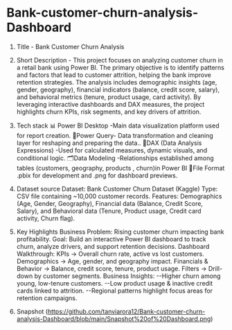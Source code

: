 # Bank-customer-churn-analysis-Dashboard
1. Title - Bank Customer Churn Analysis
2. Short Description -
This project focuses on analyzing customer churn in a retail bank using Power BI. The primary objective is to identify patterns and factors that lead to customer attrition, helping the bank improve retention strategies.
The analysis includes demographic insights (age, gender, geography), financial indicators (balance, credit score, salary), and behavioral metrics (tenure, product usage, card activity). By leveraging interactive dashboards and DAX measures, the project highlights churn KPIs, risk segments, and key drivers of attrition.

3. Tech stack
📊 Power BI Desktop -Main data visualization platform used for report creation.
🔄Power Query- Data transformation and cleaning layer for reshaping and preparing the data..
🧮DAX (Data Analysis Expressions) -Used for calculated measures, dynamic visuals, and conditional logic.
🗂Data Modeling -Relationships established among tables (customers, geography, products , churn)in Power BI
📑File Format .pbix for development and .png for dashboard previews.

4. Dataset source
 Dataset: Bank Customer Churn Dataset (Kaggle)
Type: CSV file containing ~10,000 customer records.
Features: Demographics (Age, Gender, Geography), Financial data (Balance, Credit Score, Salary), and Behavioral data (Tenure, Product usage, Credit card activity, Churn flag).

5. Key Highlights
 Business Problem: Rising customer churn impacting bank profitability.
Goal: Build an interactive Power BI dashboard to track churn, analyze drivers, and support retention decisions.
Dashboard Walkthrough: KPIs → Overall churn rate, active vs lost customers.
Demographics → Age, gender, and geography impact.
Financials & Behavior → Balance, credit score, tenure, product usage.
Filters → Drill-down by customer segments.
Business Insights:
--Higher churn among young, low-tenure customers.
--Low product usage & inactive credit cards linked to attrition.
--Regional patterns highlight focus areas for retention campaigns.

6. Snapshot
(https://github.com/tanviarora12/Bank-customer-churn-analysis-Dashboard/blob/main/Snapshot%20of%20Dashboard.png)

